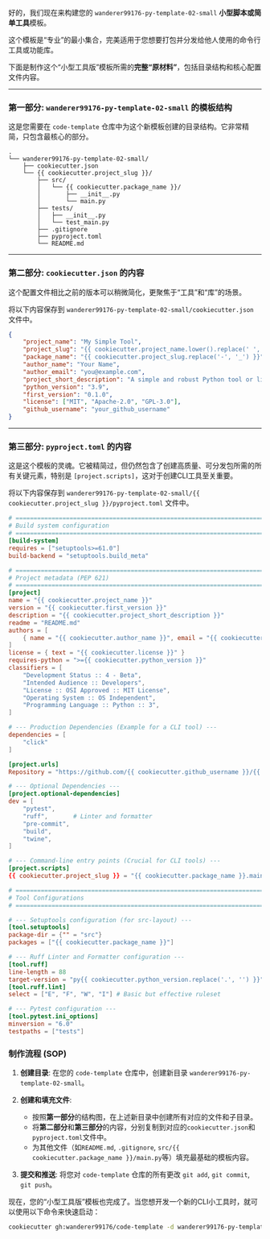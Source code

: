 好的，我们现在来构建您的 `wanderer99176-py-template-02-small` **小型脚本或简单工具**模板。

这个模板是“专业”的最小集合，完美适用于您想要打包并分发给他人使用的命令行工具或功能库。

下面是制作这个“小型工具版”模板所需的**完整“原材料”**，包括目录结构和核心配置文件内容。

-----

### **第一部分: `wanderer99176-py-template-02-small` 的模板结构**

这是您需要在 `code-template` 仓库中为这个新模板创建的目录结构。它非常精简，只包含最核心的部分。

```
.
└── wanderer99176-py-template-02-small/
    ├── cookiecutter.json
    └── {{ cookiecutter.project_slug }}/
        ├── src/
        │   └── {{ cookiecutter.package_name }}/
        │       ├── __init__.py
        │       └── main.py
        ├── tests/
        │   ├── __init__.py
        │   └── test_main.py
        ├── .gitignore
        ├── pyproject.toml
        └── README.md
```

-----

### **第二部分: `cookiecutter.json` 的内容**

这个配置文件相比之前的版本可以稍微简化，更聚焦于“工具”和“库”的场景。

将以下内容保存到 `wanderer99176-py-template-02-small/cookiecutter.json` 文件中。

```json
{
    "project_name": "My Simple Tool",
    "project_slug": "{{ cookiecutter.project_name.lower().replace(' ', '-') }}",
    "package_name": "{{ cookiecutter.project_slug.replace('-', '_') }}",
    "author_name": "Your Name",
    "author_email": "you@example.com",
    "project_short_description": "A simple and robust Python tool or library.",
    "python_version": "3.9",
    "first_version": "0.1.0",
    "license": ["MIT", "Apache-2.0", "GPL-3.0"],
    "github_username": "your_github_username"
}
```

-----

### **第三部分: `pyproject.toml` 的内容**

这是这个模板的灵魂。它被精简过，但仍然包含了创建高质量、可分发包所需的所有关键元素，特别是 `[project.scripts]`，这对于创建CLI工具至关重要。

将以下内容保存到 `wanderer99176-py-template-02-small/{{ cookiecutter.project_slug }}/pyproject.toml` 文件中。

```toml
# ==============================================================================
# Build system configuration
# ==============================================================================
[build-system]
requires = ["setuptools>=61.0"]
build-backend = "setuptools.build_meta"

# ==============================================================================
# Project metadata (PEP 621)
# ==============================================================================
[project]
name = "{{ cookiecutter.project_name }}"
version = "{{ cookiecutter.first_version }}"
description = "{{ cookiecutter.project_short_description }}"
readme = "README.md"
authors = [
    { name = "{{ cookiecutter.author_name }}", email = "{{ cookiecutter.author_email }}" },
]
license = { text = "{{ cookiecutter.license }}" }
requires-python = ">={{ cookiecutter.python_version }}"
classifiers = [
    "Development Status :: 4 - Beta",
    "Intended Audience :: Developers",
    "License :: OSI Approved :: MIT License",
    "Operating System :: OS Independent",
    "Programming Language :: Python :: 3",
]

# --- Production Dependencies (Example for a CLI tool) ---
dependencies = [
    "click"
]

[project.urls]
Repository = "https://github.com/{{ cookiecutter.github_username }}/{{ cookiecutter.project_slug }}"

# --- Optional Dependencies ---
[project.optional-dependencies]
dev = [
    "pytest",
    "ruff",       # Linter and formatter
    "pre-commit",
    "build",
    "twine",
]

# --- Command-line entry points (Crucial for CLI tools) ---
[project.scripts]
{{ cookiecutter.project_slug }} = "{{ cookiecutter.package_name }}.main:cli"

# ==============================================================================
# Tool Configurations
# ==============================================================================

# --- Setuptools configuration (for src-layout) ---
[tool.setuptools]
package-dir = {"" = "src"}
packages = ["{{ cookiecutter.package_name }}"]

# --- Ruff Linter and Formatter configuration ---
[tool.ruff]
line-length = 88
target-version = "py{{ cookiecutter.python_version.replace('.', '') }}"
[tool.ruff.lint]
select = ["E", "F", "W", "I"] # Basic but effective ruleset

# --- Pytest configuration ---
[tool.pytest.ini_options]
minversion = "6.0"
testpaths = ["tests"]
```

### **制作流程 (SOP)**

1.  **创建目录**:
    在您的 `code-template` 仓库中，创建新目录 `wanderer99176-py-template-02-small`。

2.  **创建和填充文件**:

      * 按照**第一部分**的结构图，在上述新目录中创建所有对应的文件和子目录。
      * 将**第二部分**和**第三部分**的内容，分别复制到对应的`cookiecutter.json`和`pyproject.toml`文件中。
      * 为其他文件（如`README.md`, `.gitignore`, `src/{{ cookiecutter.package_name }}/main.py`等）填充最基础的模板内容。

3.  **提交和推送**:
    将您对 `code-template` 仓库的所有更改 `git add`, `git commit`, `git push`。

现在，您的“小型工具版”模板也完成了。当您想开发一个新的CLI小工具时，就可以使用以下命令来快速启动：

```bash
cookiecutter gh:wanderer99176/code-template -d wanderer99176-py-template-02-small
```